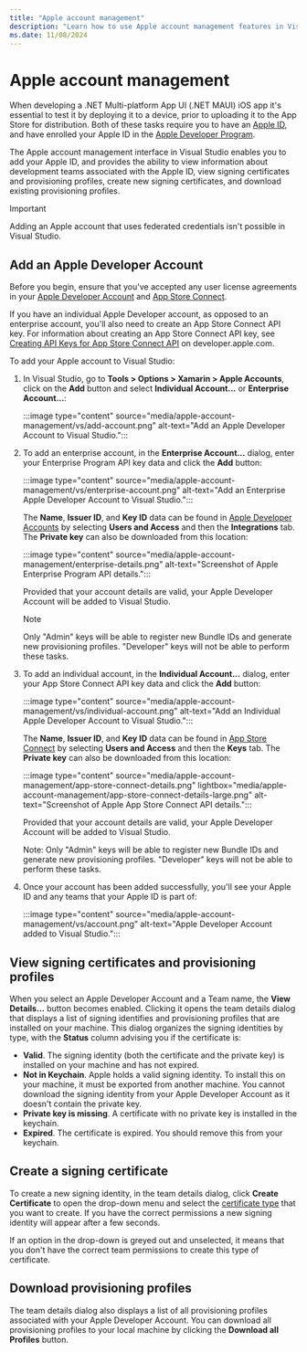 ```yaml
---
title: "Apple account management"
description: "Learn how to use Apple account management features in Visual Studio."
ms.date: 11/08/2024
---
```


# Apple account management

When developing a .NET Multi-platform App UI (.NET MAUI) iOS app it's essential to test it by deploying it to a device, prior to uploading it to the App Store for distribution. Both of these tasks require you to have an [Apple ID](https://appleid.apple.com/account), and have enrolled your Apple ID in the [Apple Developer Program](https://developer.apple.com/programs).

The Apple account management interface in Visual Studio enables you to add your Apple ID, and provides the ability to view information about development teams associated with the Apple ID, view signing certificates and provisioning profiles, create new signing certificates, and download existing provisioning profiles.

> [!IMPORTANT]
> Adding an Apple account that uses federated credentials isn't possible in Visual Studio.

## Add an Apple Developer Account

Before you begin, ensure that you've accepted any user license agreements in your [Apple Developer Account](https://developer.apple.com/account/) and [App Store Connect](https://appstoreconnect.apple.com/).

If you have an individual Apple Developer account, as opposed to an enterprise account, you'll also need to create an App Store Connect API key. For information about creating an App Store Connect API key, see [Creating API Keys for App Store Connect API](https://developer.apple.com/documentation/appstoreconnectapi/creating_api_keys_for_app_store_connect_api) on developer.apple.com.

To add your Apple account to Visual Studio:

1. In Visual Studio, go to **Tools > Options > Xamarin > Apple Accounts**, click on the **Add** button and select **Individual Account...** or **Enterprise Account...**:

    :::image type="content" source="media/apple-account-management/vs/add-account.png" alt-text="Add an Apple Developer Account to Visual Studio.":::

1. To add an enterprise account, in the **Enterprise Account...** dialog, enter your Enterprise Program API key data and click the **Add** button:

    :::image type="content" source="media/apple-account-management/vs/enterprise-account.png" alt-text="Add an Enterprise Apple Developer Account to Visual Studio.":::

    The **Name**, **Issuer ID**, and **Key ID** data can be found in [Apple Developer Accounts](https://developer.apple.com/account) by selecting **Users and Access** and then the **Integrations** tab. The **Private key** can also be downloaded from this location:

    :::image type="content" source="media/apple-account-management/enterprise-details.png" alt-text="Screenshot of Apple Enterprise Program API details.":::

    Provided that your account details are valid, your Apple Developer Account will be added to Visual Studio.

    > [!NOTE]
    > Only "Admin" keys will be able to register new Bundle IDs and generate new provisioning profiles. "Developer" keys will not be able to perform these tasks.

1. To add an individual account, in the **Individual Account...** dialog, enter your App Store Connect API key data and click the **Add** button:

    :::image type="content" source="media/apple-account-management/vs/individual-account.png" alt-text="Add an Individual Apple Developer Account to Visual Studio.":::

    The **Name**, **Issuer ID**, and **Key ID** data can be found in [App Store Connect](https://appstoreconnect.apple.com/) by selecting **Users and Access** and then the **Keys** tab. The **Private key** can also be downloaded from this location:

    :::image type="content" source="media/apple-account-management/app-store-connect-details.png" lightbox="media/apple-account-management/app-store-connect-details-large.png" alt-text="Screenshot of Apple App Store Connect API details.":::

    Provided that your account details are valid, your Apple Developer Account will be added to Visual Studio.

    Note: Only "Admin" keys will be able to register new Bundle IDs and generate new provisioning profiles. "Developer" keys will not be able to perform these tasks.

1. Once your account has been added successfully, you'll see your Apple ID and any teams that your Apple ID is part of:

    :::image type="content" source="media/apple-account-management/vs/account.png" alt-text="Apple Developer Account added to Visual Studio.":::

## View signing certificates and provisioning profiles

When you select an Apple Developer Account and a Team name, the **View Details...** button becomes enabled. Clicking it opens the team details dialog that displays a list of signing identifies and provisioning profiles that are installed on your machine. This dialog organizes the signing identities by type, with the **Status** column advising you if the certificate is:

- **Valid**. The signing identity (both the certificate and the private key) is installed on your machine and has not expired.
- **Not in Keychain**. Apple holds a valid signing identity. To install this on your machine, it must be exported from another machine. You cannot download the signing identity from your Apple Developer Account as it doesn't contain the private key.
- **Private key is missing**. A certificate with no private key is installed in the keychain.
- **Expired**. The certificate is expired. You should remove this from your keychain.

## Create a signing certificate

To create a new signing identity, in the team details dialog, click **Create Certificate** to open the drop-down menu and select the [certificate type](https://help.apple.com/xcode/mac/current/#/dev80c6204ec) that you want to create. If you have the correct permissions a new signing identity will appear after a few seconds.

If an option in the drop-down is greyed out and unselected, it means that you don't have the correct team permissions to create this type of certificate.

## Download provisioning profiles

The team details dialog also displays a list of all provisioning profiles associated with your Apple Developer Account. You can download all provisioning profiles to your local machine by clicking the **Download all Profiles** button.
